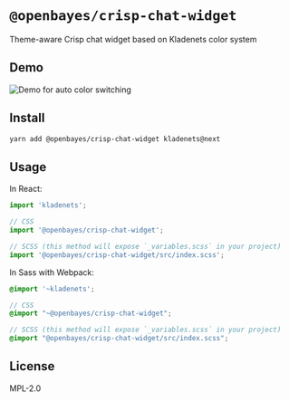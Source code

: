 # `@openbayes/crisp-chat-widget`

Theme-aware Crisp chat widget based on Kladenets color system

## Demo

![Demo for auto color switching](https://user-images.githubusercontent.com/96356/159696299-213fbfe0-c80c-4a02-9e20-6624e78d4cb1.gif)

## Install

```bash
yarn add @openbayes/crisp-chat-widget kladenets@next
```

## Usage

In React:

```jsx
import 'kladenets';

// CSS
import '@openbayes/crisp-chat-widget';

// SCSS (this method will expose `_variables.scss` in your project)
import '@openbayes/crisp-chat-widget/src/index.scss';
```

In Sass with Webpack:

```scss
@import '~kladenets';

// CSS
@import "~@openbayes/crisp-chat-widget";

// SCSS (this method will expose `_variables.scss` in your project)
@import "@openbayes/crisp-chat-widget/src/index.scss";

```

## License

MPL-2.0
